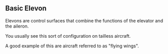 ## Basic Elevon

Elevons are control surfaces that combine the functions of the elevator and the aileron.

You usually see this sort of configuration on tailless aircraft.  

A good example of this are aircraft referred to as "flying wings".







